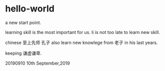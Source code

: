 # hello-world
a new start point.

learning skill is the most important for us.
li is not too late to learn new skill.

chinese 至上先师 孔子 also learn new knowlege from 老子 in his last years.

keeping 谦虚谦卑.



20190910
10th September,2019
